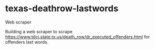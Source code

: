 # texas-deathrow-lastwords
Web scraper 

Building a web scraper to scrape https://www.tdcj.state.tx.us/death_row/dr_executed_offenders.html for offenders last words. 

